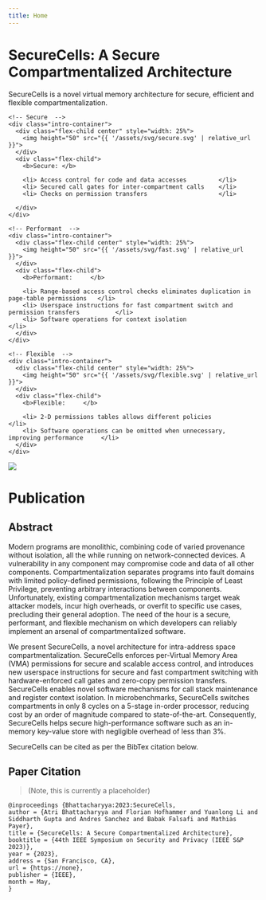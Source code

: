 ```yaml
---
title: Home
---
```


# SecureCells: A Secure Compartmentalized Architecture

<div class="intro-container">
  <div style="width: 100%">
    SecureCells is a novel virtual memory architecture for secure, efficient and flexible 
    compartmentalization.

    <!-- Secure  -->
    <div class="intro-container">
      <div class="flex-child center" style="width: 25%">
        <img height="50" src="{{ '/assets/svg/secure.svg' | relative_url }}">
      </div>
      <div class="flex-child">
        <b>Secure: </b>

        <li> Access control for code and data accesses         </li>
        <li> Secured call gates for inter-compartment calls    </li>
        <li> Checks on permission transfers                    </li>

      </div>
    </div>

    <!-- Performant  -->
    <div class="intro-container">
      <div class="flex-child center" style="width: 25%">
        <img height="50" src="{{ '/assets/svg/fast.svg' | relative_url }}">
      </div>
      <div class="flex-child">
        <b>Performant:     </b>

        <li> Range-based access control checks eliminates duplication in page-table permissions   </li>
        <li> Userspace instructions for fast compartment switch and permission transfers          </li>
        <li> Software operations for context isolation                                            </li>
      </div>
    </div>

    <!-- Flexible  -->
    <div class="intro-container">
      <div class="flex-child center" style="width: 25%">
        <img height="50" src="{{ '/assets/svg/flexible.svg' | relative_url }}">
      </div>
      <div class="flex-child">
        <b>Flexible:     </b>

        <li> 2-D permissions tables allows different policies                               </li>
        <li> Software operations can be omitted when unnecessary, improving performance     </li>
      </div>
    </div>




  </div>

  <div class="thumbnail center">
    <a href="https://www.youtube.com/watch?v=dQw4w9WgXcQ">
    <img class="thumbnail" src="{{ '/assets/img/preprint.png' | relative_url }}">
    </a>
  </div>
</div>

# Publication
## Abstract

Modern programs are monolithic, combining code of varied provenance without isolation, all the while running on network-connected devices. A vulnerability in any component may compromise code and data of all other components. Compartmentalization separates programs into fault domains with limited policy-defined permissions, following the Principle of Least Privilege, preventing arbitrary interactions between components. Unfortunately, existing compartmentalization mechanisms target weak attacker models, incur high overheads, or overfit to specific use cases, precluding their general adoption. The need of the hour is a secure, performant, and flexible mechanism on which developers can reliably implement an arsenal of compartmentalized software. 

We present SecureCells, a novel architecture for intra-address space compartmentalization. SecureCells enforces per-Virtual Memory Area (VMA) permissions for secure and scalable access control, and introduces new userspace instructions for secure and fast compartment switching with hardware-enforced call gates and zero-copy permission transfers. SecureCells enables novel software mechanisms for call stack maintenance and register context isolation. In microbenchmarks, SecureCells switches compartments  in only 8 cycles on a 5-stage in-order processor, reducing cost by an order of magnitude compared to state-of-the-art. Consequently, SecureCells helps secure high-performance software such as an in-memory key-value store with negligible overhead of less than 3%.

SecureCells can be cited as per the BibTex citation below.


## Paper Citation
> (Note, this is currently a placeholder)

```
@inproceedings {Bhattacharyya:2023:SecureCells,
author = {Atri Bhattacharyya and Florian Hofhammer and Yuanlong Li and Siddharth Gupta and Andres Sanchez and Babak Falsafi and Mathias Payer},
title = {SecureCells: A Secure Compartmentalized Architecture},
booktitle = {44th IEEE Symposium on Security and Privacy (IEEE S&P 2023)},
year = {2023},
address = {San Francisco, CA},
url = {https://none},
publisher = {IEEE},
month = May,
}
```
